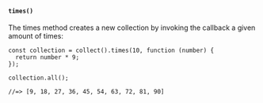 #### ``times()``
The times method creates a new collection by invoking the callback a given amount of times:
	
	const collection = collect().times(10, function (number) {
	  return number * 9;
	});
	
	collection.all();
	
	//=> [9, 18, 27, 36, 45, 54, 63, 72, 81, 90]
	